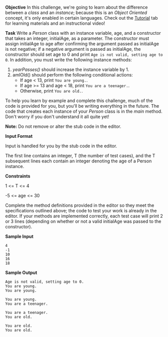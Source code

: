**Objective**
In this challenge, we're going to learn about the difference between a *class* and an *instance*; because this is an *Object Oriented* concept, it's only enabled in certain languages. Check out the [Tutorial](https://www.hackerrank.com/challenges/30-class-vs-instance/tutorial) tab for learning materials and an instructional video!

**Task**
Write a *Person* class with an instance variable, age, and a constructor that takes an integer, initialAge, as a parameter. The constructor must assign initialAge to age after confirming the argument passed as initialAge is not negative; if a negative argument is passed as initialAge, the constructor should set age to 0 and print `Age is not valid, setting age to 0`. In addition, you must write the following instance methods:

1. *yearPasses()* should increase the instance variable by 1.
2. amIOld() should perform the following conditional actions:
   - If age < 13, print `You are young.`.
   - If age >= 13 and age < 18, print `You are a teenager.`.
   - Otherwise, print `You are old.`.

To help you learn by example and complete this challenge, much of the code is provided for you, but you'll be writing everything in the future. The code that creates each instance of your *Person* class is in the *main* method. Don't worry if you don't understand it all quite yet!

**Note:** Do not remove or alter the stub code in the editor.

**Input Format**

Input is handled for you by the stub code in the editor.

The first line contains an integer, T (the number of test cases), and the T subsequent lines each contain an integer denoting the age of a Person instance.

**Constraints**

1 <= T <= 4

-5 <= age <= 30

Complete the method definitions provided in the editor so they meet the specifications outlined above; the code to test your work is already in the editor. If your methods are implemented correctly, each test case will print 2 or 3 lines (depending on whether or not a valid initialAge was passed to the constructor).

**Sample Input**

```
4
-1
10
16
18
```

**Sample Output**

```
Age is not valid, setting age to 0.
You are young.
You are young.

You are young.
You are a teenager.

You are a teenager.
You are old.

You are old.
You are old.
```